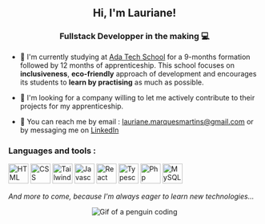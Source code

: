 <h2 align="center">Hi, I'm Lauriane! </h2>
<h3 align="center">Fullstack Developper in the making 💻</h3>

- 🌱 I'm currently studying at <a href="https://adatechschool.fr/" target="_blank"> Ada Tech School</a> for a 9-months formation followed by 12 months of apprenticeship. This school focuses on **inclusiveness**, **eco-friendly** approach of development and encourages its students to **learn by practising** as much as possible.

- 👀 I'm looking for a company willing to let me actively contribute to their projects for my apprenticeship. 

- 🤝 You can reach me by email : lauriane.marquesmartins@gmail.com or by messaging me on <a href="https://www.linkedin.com/in/lauriane-marques-martins/" target="_blank"> LinkedIn</a>


<h3>Languages and tools : </h3>

<p>
<a href="https://developer.mozilla.org/en-US/docs/Web/HTML" target="_blank"><img src="https://cdn.worldvectorlogo.com/logos/html-1.svg" width="40" height="40" alt="HTML logo"/></a>
<a href="https://developer.mozilla.org/en-US/docs/Web/CSS" target="_blank"><img src="https://cdn.worldvectorlogo.com/logos/css-3.svg" width="40" height="40" alt="CSS logo"/></a>
<a href="https://tailwindcss.com/" target="_blank"><img src="https://cdn.worldvectorlogo.com/logos/tailwind-css-2.svg" width="40" height="40" alt="Tailwindcss logo"/></a>
<a href="https://developer.mozilla.org/en-US/docs/Web/JavaScript" target="_blank"><img src="https://cdn.worldvectorlogo.com/logos/logo-javascript.svg" width="40" height="40" alt="Javascript logo"/></a>
<a href="https://fr.react.dev/" target="_blank"><img src="https://cdn.worldvectorlogo.com/logos/react-2.svg" width="40" height="40" alt="React logo"/></a>
<a href="https://www.typescriptlang.org/" target="_blank"><img src="https://cdn.worldvectorlogo.com/logos/typescript.svg" width="40" height="40" alt="Typescript logo"/></a>
<a href="https://www.php.net/" target="_blank"><img src="https://www.php.net/images/logos/php-logo-white.svg" width="40" height="40" alt="Php logo"/></a>
<a href="https://www.mysql.com/fr/" target="_blank"><img src="https://cdn.worldvectorlogo.com/logos/mysql-logo-pure.svg" width="40" height="40" alt="MySQL logo"/></a>
</p>


<em>And more to come, because I'm always eager to learn new technologies...</em>

<p align="center"><img src="https://media4.giphy.com/media/v1.Y2lkPTc5MGI3NjExaGNicjdzaGk5enpxMG16b2x3ZnJwYnc3YzZ2M3VjOHNwa2M2bWJnbiZlcD12MV9pbnRlcm5hbF9naWZfYnlfaWQmY3Q9Zw/2IudUHdI075HL02Pkk/giphy.gif" alt="Gif of a penguin coding"/></p>

<!--
**Lauriane-Marques/Lauriane-Marques** is a ✨ _special_ ✨ repository because its `README.md` (this file) appears on your GitHub profile.

Here are some ideas to get you started:

- 🔭 I’m currently working on ...
- 🌱 I’m currently learning ...
- 👯 I’m looking to collaborate on ...
- 🤔 I’m looking for help with ...
- 💬 Ask me about ...
- 📫 How to reach me: ...
- 😄 Pronouns: ...
- ⚡ Fun fact: ...
-->
